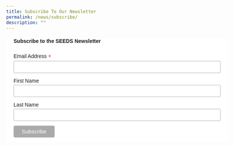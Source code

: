 ```yaml
---
title: Subscribe To Our Newsletter
permalink: /news/subscribe/
description: ""
---
```

<link rel="stylesheet" href="/form.css" />
<!-- Begin Mailchimp Signup Form -->
<style type="text/css">
	#mc_embed_signup{background:#fff; clear:left; font:14px Helvetica,Arial,sans-serif;  width:600px;}
	.brandingLogo{display:none}
	/* Add your own Mailchimp form style overrides in your site stylesheet or in this style block.
	   We recommend moving this block and the preceding CSS link to the HEAD of your HTML file. */
	.mc-field-group {margin-top: 5px; margin-bottom: 5px;}
	/* MailChimp Form Embed Code - Classic - 12/17/2015 v10.7 */
#mc_embed_signup form {display:block; position:relative; text-align:left; margin: 20px}
#mc_embed_signup h2 {font-weight:bold; padding:0; margin:15px 0; font-size:1.4em;}
#mc_embed_signup input {border: 1px solid #ABB0B2; -webkit-border-radius: 3px; -moz-border-radius: 3px; border-radius: 3px;}
#mc_embed_signup input[type=checkbox]{-webkit-appearance:checkbox;}
#mc_embed_signup input[type=radio]{-webkit-appearance:radio;}
#mc_embed_signup input:focus {border-color:#333;}
#mc_embed_signup .button {clear:both; background-color: #aaa; border: 0 none; border-radius:4px; transition: all 0.23s ease-in-out 0s; color: #FFFFFF; cursor: pointer; display: inline-block; font-size:15px; font-weight: normal; height: 32px; line-height: 32px; margin: 0 5px 10px 0; padding: 0 22px; text-align: center; text-decoration: none; vertical-align: top; white-space: nowrap; width: fit-content; width: -moz-fit-content;}
#mc_embed_signup .button:hover {background-color:#777;}
#mc_embed_signup .small-meta {font-size: 11px;}
#mc_embed_signup .nowrap {white-space:nowrap;}

#mc_embed_signup .mc-field-group {clear:left; position:relative; width:96%; padding-bottom:3%; min-height:50px; display:grid;}
#mc_embed_signup .size1of2 {clear:none; float:left; display:inline-block; width:46%; margin-right:4%;}
* html #mc_embed_signup .size1of2 {margin-right:2%; /* Fix for IE6 double margins. */}
#mc_embed_signup .mc-field-group label {display:block; margin-bottom:3px;}
#mc_embed_signup .mc-field-group input {display:block; width:100%; padding:8px 0; text-indent:2%;}
#mc_embed_signup .mc-field-group select {display:inline-block; width:99%; padding:5px 0; margin-bottom:2px;}
#mc_embed_signup .mc-address-fields-group {display:flex; flex-direction:row; justify-content:space-evenly; width:96%; gap:15px;}

#mc_embed_signup .datefield, #mc_embed_signup .phonefield-us{padding:5px 0;}
#mc_embed_signup .datefield input, #mc_embed_signup .phonefield-us input{display:inline; width:60px; margin:0 2px; letter-spacing:1px; text-align:center; padding:5px 0 2px 0;}
#mc_embed_signup .phonefield-us .phonearea input, #mc_embed_signup .phonefield-us .phonedetail1 input{width:40px;}
#mc_embed_signup .datefield .monthfield input, #mc_embed_signup .datefield .dayfield input{width:30px;}
#mc_embed_signup .datefield label, #mc_embed_signup .phonefield-us label{display:none;}

#mc_embed_signup .indicates-required {text-align:right; font-size:11px; margin-right:4%;}
#mc_embed_signup .asterisk {color:#e85c41; font-size:150%; font-weight:normal; position:relative; top:5px;}     
#mc_embed_signup .clear {clear:both;}
#mc_embed_signup .foot {display:grid; grid-template-columns: 3fr 1fr; width:96%; align-items: center;}
@media screen and (max-width:400px) {#mc_embed_signup .foot {display:grid; grid-template-columns: 1fr; width:100%; align-items: center;}}

@media screen and (max-width:400px) {#mc_embed_signup .referralBadge {width:50%;}}

#mc_embed_signup .brandingLogo {justify-self:right;}
@media screen and (max-width:400px) {#mc_embed_signup .brandingLogo {justify-self:left;}}

#mc_embed_signup .mc-field-group.input-group ul {margin:0; padding:5px 0; list-style:none;}
#mc_embed_signup .mc-field-group.input-group ul li {display:block; padding:3px 0; margin:0;}
#mc_embed_signup .mc-field-group.input-group label {display:inline;}
#mc_embed_signup .mc-field-group.input-group input {display:inline; width:auto; border:none;}

#mc_embed_signup div#mce-responses {float:left; top:-1.4em; padding:0em .5em 0em .5em; overflow:hidden; width:90%; margin: 0 5%; clear: both;}
#mc_embed_signup div.response {margin:1em 0; padding:1em .5em .5em 0; font-weight:bold; float:left; top:-1.5em; z-index:1; width:80%;}
#mc_embed_signup #mce-error-response {display:none;}
#mc_embed_signup #mce-success-response {color:#529214; display:none;}
#mc_embed_signup label.error {display:block; float:none; width:auto; margin-left:1.05em; text-align:left; padding:.5em 0;}
#mc_embed_signup .helper_text {color: #8d8985; margin-top: 2px; display: inline-block; padding: 3px; background-color: rgba(255,255,255,0.85); -webkit-border-radius: 3px; -moz-border-radius: 3px; border-radius: 3px; font-size: 14px; font-weight: normal; z-index: 1;}

#mc-embedded-subscribe {clear:both; width:auto; display:block; margin:1em 0 1em 5%;}
#mc_embed_signup #num-subscribers {font-size:1.1em;}
#mc_embed_signup #num-subscribers span {padding:.5em; border:1px solid #ccc; margin-right:.5em; font-weight:bold;}

#mc_embed_signup #mc-embedded-subscribe-form div.mce_inline_error {display:inline-block; margin:2px 0 1em 0; padding:3px; background-color:rgba(255,255,255,0.85); -webkit-border-radius: 3px; -moz-border-radius: 3px; border-radius: 3px; font-size:14px; font-weight:normal; z-index:1; color:#e85c41;}
#mc_embed_signup #mc-embedded-subscribe-form input.mce_inline_error {border:2px solid #e85c41;}
</style>
<div id="mc_embed_signup">
    <form action="https://enterprisesg.us14.list-manage.com/subscribe/post?u=b5fb15f5d3fd9e98d46329c56&amp;id=d848098406&amp;f_id=00658be0f0" method="post" id="mc-embedded-subscribe-form" name="mc-embedded-subscribe-form" class="validate" target="_blank" novalidate>
        <div id="mc_embed_signup_scroll">
        <h4>Subscribe to the SEEDS Newsletter</h4>
<div class="mc-field-group">
	<label for="mce-EMAIL">Email Address  <span class="asterisk">*</span>
</label>
	<input type="email" value="" name="EMAIL" class="required email" id="mce-EMAIL" required>
	<span id="mce-EMAIL-HELPERTEXT" class="helper_text"></span>
</div>
<div class="mc-field-group">
	<label for="mce-FNAME">First Name </label>
	<input type="text" value="" name="FNAME" class="" id="mce-FNAME">
	<span id="mce-FNAME-HELPERTEXT" class="helper_text"></span>
</div>
<div class="mc-field-group">
	<label for="mce-LNAME">Last Name </label>
	<input type="text" value="" name="LNAME" class="" id="mce-LNAME">
	<span id="mce-LNAME-HELPERTEXT" class="helper_text"></span>
</div>
	<div id="mce-responses" class="clear foot">
		<div class="response" id="mce-error-response" style="display:none"></div>
		<div class="response" id="mce-success-response" style="display:none"></div>
	</div>    <!-- real people should not fill this in and expect good things - do not remove this or risk form bot signups-->
    <div style="position: absolute; left: -5000px;" aria-hidden="true"><input type="text" name="b_b5fb15f5d3fd9e98d46329c56_d848098406" tabindex="-1" value=""></div>
        <div class="optionalParent">
            <div class="clear foot">
                <input type="submit" value="Subscribe" name="subscribe" id="mc-embedded-subscribe" class="button">
                <p class="brandingLogo"><a href="http://eepurl.com/hTVzm9" title="Mailchimp - email marketing made easy and fun"><img src="https://eep.io/mc-cdn-images/template_images/branding_logo_text_dark_dtp.svg"></a></p>
            </div>
        </div>
    </div>
</form>
</div>
<script type='text/javascript' src='//s3.amazonaws.com/downloads.mailchimp.com/js/mc-validate.js'></script><script type='text/javascript'>(function($) {window.fnames = new Array(); window.ftypes = new Array();fnames[0]='EMAIL';ftypes[0]='email';fnames[1]='FNAME';ftypes[1]='text';fnames[2]='LNAME';ftypes[2]='text';fnames[3]='ADDRESS';ftypes[3]='address';fnames[4]='PHONE';ftypes[4]='phone';fnames[5]='MMERGE5';ftypes[5]='text';fnames[6]='MMERGE6';ftypes[6]='text';}(jQuery));var $mcj = jQuery.noConflict(true);</script>
<!--End mc_embed_signup-->

